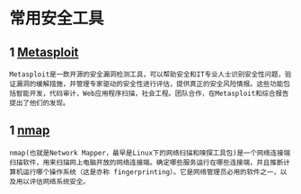 # 常用安全工具
## 1 [Metasploit](https://baike.baidu.com/item/Metasploit/4926164?fr=aladdin)
	Metasploit是一款开源的安全漏洞检测工具，可以帮助安全和IT专业人士识别安全性问题，验证漏洞的缓解措施，并管理专家驱动的安全性进行评估，提供真正的安全风险情报。这些功能包括智能开发，代码审计，Web应用程序扫描，社会工程。团队合作，在Metasploit和综合报告提出了他们的发现。

## 1 [nmap](https://baike.baidu.com/item/Nmap/1400075)
	nmap(也就是Network Mapper，最早是Linux下的网络扫描和嗅探工具包)是一个网络连接端扫描软件，用来扫描网上电脑开放的网络连接端。确定哪些服务运行在哪些连接端，并且推断计算机运行哪个操作系统（这是亦称 fingerprinting）。它是网络管理员必用的软件之一，以及用以评估网络系统安全。